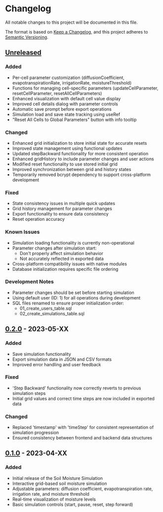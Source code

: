 # Changelog

All notable changes to this project will be documented in this file.

The format is based on [Keep a Changelog](https://keepachangelog.com/en/1.0.0/),
and this project adheres to [Semantic Versioning](https://semver.org/spec/v2.0.0.html).

## [Unreleased]

### Added
- Per-cell parameter customization (diffusionCoefficient, evapotranspirationRate, irrigationRate, moistureThreshold)
- Functions for managing cell-specific parameters (updateCellParameter, resetCellParameter, resetAllCellParameters)
- Enhanced visualization with default cell value display
- Improved cell details dialog with parameter controls
- Automatic save prompt before export operations
- Simulation load and save state tracking using useRef
- "Reset All Cells to Global Parameters" button with info tooltip

### Changed
- Enhanced grid initialization to store initial state for accurate resets
- Improved state management using functional updates
- Updated stepBackward functionality for more consistent operation
- Enhanced gridHistory to include parameter changes and user actions
- Modified reset functionality to use stored initial grid
- Improved synchronization between grid and history states
- Temporarily removed bcrypt dependency to support cross-platform development

### Fixed
- State consistency issues in multiple quick updates
- Grid history management for parameter changes
- Export functionality to ensure data consistency
- Reset operation accuracy

### Known Issues
- Simulation loading functionality is currently non-operational
- Parameter changes after simulation start:
  - Don't properly affect simulation behavior
  - Not accurately reflected in exported data
- Cross-platform compatibility issues with native modules
- Database initialization requires specific file ordering

### Development Notes
- Parameter changes should be set before starting simulation
- Using default user (ID: 1) for all operations during development
- SQL files renamed to ensure proper initialization order:
  - 01_create_users_table.sql
  - 02_create_simulations_table.sql

## [0.2.0] - 2023-05-XX

### Added
- Save simulation functionality
- Export simulation data in JSON and CSV formats
- Improved error handling and user feedback

### Fixed
- 'Step Backward' functionality now correctly reverts to previous simulation steps
- Initial grid values and correct time steps are now included in exported data

### Changed
- Replaced 'timestamp' with 'timeStep' for consistent representation of simulation progression
- Ensured consistency between frontend and backend data structures

## [0.1.0] - 2023-04-XX

### Added
- Initial release of the Soil Moisture Simulation
- Interactive grid-based soil moisture simulation
- Adjustable parameters: diffusion coefficient, evapotranspiration rate, irrigation rate, and moisture threshold
- Real-time visualization of moisture levels
- Basic simulation controls (start, pause, reset, step forward)

[Unreleased]: https://github.com/yourusername/soil-moisture-simulation/compare/v0.2.0...HEAD
[0.2.0]: https://github.com/yourusername/soil-moisture-simulation/compare/v0.1.0...v0.2.0
[0.1.0]: https://github.com/yourusername/soil-moisture-simulation/releases/tag/v0.1.0
